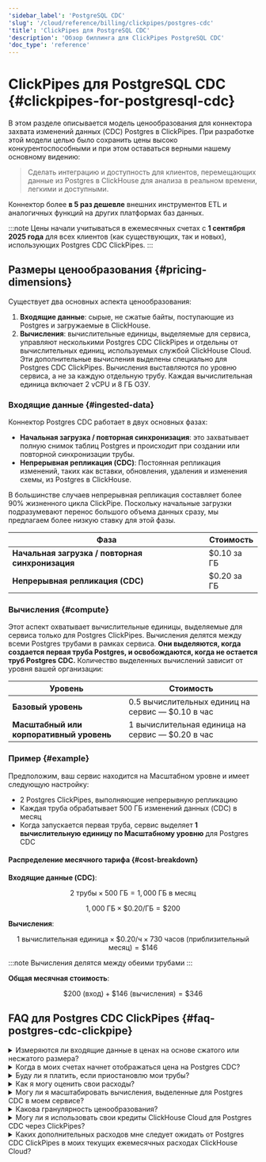 ```yaml
---
'sidebar_label': 'PostgreSQL CDC'
'slug': '/cloud/reference/billing/clickpipes/postgres-cdc'
'title': 'ClickPipes для PostgreSQL CDC'
'description': 'Обзор биллинга для ClickPipes PostgreSQL CDC'
'doc_type': 'reference'
---
```



# ClickPipes для PostgreSQL CDC {#clickpipes-for-postgresql-cdc}

В этом разделе описывается модель ценообразования для коннектора захвата изменений данных (CDC) Postgres в ClickPipes. При разработке этой модели целью было сохранить цены высоко конкурентоспособными и при этом оставаться верными нашему основному видению:

> Сделать интеграцию и
доступность для клиентов, перемещающих данные из Postgres в ClickHouse для
анализа в реальном времени, легкими и доступными.

Коннектор более **в 5 раз дешевле** внешних инструментов ETL и аналогичных функций на других платформах баз данных.

:::note
Цены начали учитываться в ежемесячных счетах с **1 сентября 2025 года**
для всех клиентов (как существующих, так и новых), использующих Postgres CDC ClickPipes.
:::

## Размеры ценообразования {#pricing-dimensions}

Существует два основных аспекта ценообразования:

1. **Входящие данные**: сырые, не сжатые байты, поступающие из Postgres и
   загружаемые в ClickHouse.
2. **Вычисления**: вычислительные единицы, выделяемые для сервиса, управляют несколькими
   Postgres CDC ClickPipes и отдельны от вычислительных единиц, используемых службой 
   ClickHouse Cloud. Эти дополнительные вычисления выделены специально для 
   Postgres CDC ClickPipes. Вычисления выставляются по уровню сервиса, а не за 
   каждую отдельную трубу. Каждая вычислительная единица включает 2 vCPU и 8 ГБ ОЗУ.

### Входящие данные {#ingested-data}

Коннектор Postgres CDC работает в двух основных фазах:

- **Начальная загрузка / повторная синхронизация**: это захватывает полную снимок таблиц Postgres
  и происходит при создании или повторной синхронизации трубы.
- **Непрерывная репликация (CDC)**: Постоянная репликация изменений, таких как вставки,
  обновления, удаления и изменения схемы, из Postgres в ClickHouse.

В большинстве случаев непрерывная репликация составляет более 90% жизненного цикла ClickPipe.
Поскольку начальные загрузки подразумевают перенос большого объема данных сразу,
мы предлагаем более низкую ставку для этой фазы.

| Фаза                              | Стоимость      |
|-----------------------------------|----------------|
| **Начальная загрузка / повторная синхронизация** | $0.10 за ГБ    |
| **Непрерывная репликация (CDC)** | $0.20 за ГБ    |

### Вычисления {#compute}

Этот аспект охватывает вычислительные единицы, выделяемые для сервиса только для Postgres
ClickPipes. Вычисления делятся между всеми Postgres трубами в рамках сервиса. **Они
выделяются, когда создается первая труба Postgres, и освобождаются, когда не остается
труб Postgres CDC.** Количество выделенных вычислений зависит от уровня вашей
организации:

| Уровень                       | Стоимость                                   |
|------------------------------|---------------------------------------------|
| **Базовый уровень**           | 0.5 вычислительных единиц на сервис — $0.10 в час |
| **Масштабный или корпоративный уровень** | 1 вычислительная единица на сервис — $0.20 в час   |

### Пример {#example}

Предположим, ваш сервис находится на Масштабном уровне и имеет следующую настройку:

- 2 Postgres ClickPipes, выполняющие непрерывную репликацию
- Каждая труба обрабатывает 500 ГБ изменений данных (CDC) в месяц
- Когда запускается первая труба, сервис выделяет **1 вычислительную единицу по Масштабному уровню** для Postgres CDC

#### Распределение месячного тарифа {#cost-breakdown}

**Входящие данные (CDC)**:

$$ 2 \text{ трубы} \times 500 \text{ ГБ} = 1,000 \text{ ГБ в месяц} $$

$$ 1,000 \text{ ГБ} \times \$0.20/\text{ГБ} = \$200 $$

**Вычисления**:

$$1 \text{ вычислительная единица} \times \$0.20/\text{ч} \times 730 \text{ часов (приблизительный месяц)} = \$146$$

:::note
Вычисления делятся между обеими трубами
:::

**Общая месячная стоимость**:

$$\$200 \text{ (вход)} + \$146 \text{ (вычисления)} = \$346$$

## FAQ для Postgres CDC ClickPipes {#faq-postgres-cdc-clickpipe}

<details>

<summary>Измеряются ли входящие данные в ценах на основе сжатого или несжатого размера?</summary>

Входящие данные измеряются как _несжатые данные_, поступающие из Postgres — как
в процессе начальной загрузки, так и CDC (через слот репликации). По умолчанию Postgres не
сжимает данные во время передачи, а ClickPipe обрабатывает сырые,
несжатые байты.

</details>

<details>

<summary>Когда в моих счетах начнет отображаться цена на Postgres CDC?</summary>

Цены на Postgres CDC ClickPipes начали отображаться в ежемесячных счетах с
**1 сентября 2025 года** для всех клиентов (как существующих, так и новых).

</details>

<details>

<summary>Буду ли я платить, если приостановлю мои трубы?</summary>

За ввод данных не взимается плата, пока труба приостановлена, так как данные не перемещаются.
Тем не менее, плата за вычисления все равно будет взиматься — либо 0.5, либо 1 вычислительная единица — в зависимости от
уровня вашей организации. Это фиксированная стоимость на уровне сервиса и применяется ко всем
трубам в этом сервисе.

</details>

<details>

<summary>Как я могу оценить свои расходы?</summary>

Страница «Обзор» в ClickPipes предоставляет метрики как для начальной загрузки/повторной синхронизации, так и
для объемов данных CDC. Вы можете оценить свои расходы на Postgres CDC, используя эти метрики
в сочетании с ценами ClickPipes.

</details>

<details>

<summary>Могу ли я масштабировать вычисления, выделенные для Postgres CDC в моем сервисе?</summary>

По умолчанию масштабирование вычислений не настраивается пользователем. Выделенные ресурсы
оптимизированы для обработки большинства заказчиков. Если ваш сценарий
требует больше или меньше вычислений, пожалуйста, откройте заявку в службу поддержки, чтобы мы могли оценить
вашу просьбу.

</details>

<details>

<summary>Какова гранулярность ценообразования?</summary>

- **Вычисления**: выставляются по часам. Частичные часы округляются до следующего целого.
- **Входящие данные**: измеряются и выставляются по гигабайту (ГБ) несжатых данных.

</details>

<details>

<summary>Могу ли я использовать свои кредиты ClickHouse Cloud для Postgres CDC через ClickPipes?</summary>

Да. Цены ClickPipes являются частью единой ценовой структуры ClickHouse Cloud. Любые
платформенные кредиты, которые у вас есть, автоматически применяются к использованию ClickPipes.

</details>

<details>

<summary>Каких дополнительных расходов мне следует ожидать от Postgres CDC ClickPipes в моих текущих ежемесячных расходах ClickHouse Cloud?</summary>

Стоимость варьируется в зависимости от вашего сценария использования, объема данных и уровня вашей организации.
Тем не менее, большинство существующих клиентов наблюдают увеличение на **0–15%** по сравнению с их
существующими ежемесячными расходами ClickHouse Cloud после пробного периода. Фактические расходы могут варьироваться
в зависимости от вашей нагрузки — некоторые нагрузки связаны с высокими объемами данных с
меньшими затратами на обработку, в то время как другие требуют большего процесса с меньшими объемами данных.

</details>

